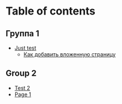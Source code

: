 # Table of contents

## Группа 1

* [Just test](README.md)
  * [Как добавить вложенную страницу](gruppa-1/test-1/kak-dobavit-vlozhennuyu-stranicu.md)

## Group 2

* [Test 2](group-2/test-2.md)
* [Page 1](group-2/page-1.md)
